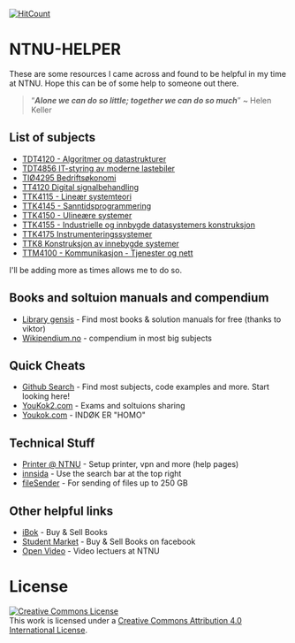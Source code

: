 [![HitCount](http://hits.dwyl.io/jumaili/https://github.com/jumaili/NTNU-HELPER.svg)](http://hits.dwyl.io/jumaili/https://github.com/jumaili/NTNU-HELPER)

# NTNU-HELPER
These are some resources I came across and found to be helpful in my time at NTNU. Hope this can be of some help to someone out there.

> “***Alone we can do so little; together we can do so much***” ~ Helen Keller

## List of subjects
* [TDT4120 - Algoritmer og datastrukturer](https://github.com/jumaili/NTNU-HELPER/tree/master/TDT4120%20Algoritmer%20og%20datastrukturer)
* [TDT4856 IT-styring av moderne lastebiler](https://github.com/jumaili/NTNU-HELPER/tree/master/TDT4856%20IT-styring%20av%20moderne%20lastebiler)
* [TIØ4295 Bedriftsøkonomi](https://github.com/jumaili/NTNU-HELPER/tree/master/TIØ4295%20Bedriftsøkonomi)
* [TT4120 Digital signalbehandling](https://github.com/jumaili/NTNU-HELPER/tree/master/TT4120%20Digital%20signalbehandling)
* [TTK4115 - Lineær systemteori](https://github.com/jumaili/NTNU-HELPER/tree/master/TTK4115%20-%20Lineær%20systemteori)
* [TTK4145 - Sanntidsprogrammering](https://github.com/jumaili/NTNU-HELPER/tree/master/TTK4145%20-%20Sanntidsprogrammering)
* [TTK4150 - Ulineære systemer](https://github.com/jumaili/NTNU-HELPER/tree/master/TTK4150%20-%20Ulineære%20systemer)
* [TTK4155 - Industrielle og innbygde datasystemers konstruksjon](https://github.com/jumaili/NTNU-HELPER/tree/master/TTK4155%20-%20Industrielle%20og%20innbygde%20datasystemers%20konstruksjon)
* [TTK4175 Instrumenteringssystemer](https://github.com/jumaili/NTNU-HELPER/tree/master/TTK4175%20Instrumenteringssystemer)
* [TTK8 Konstruksjon av innebygde systemer](https://github.com/jumaili/NTNU-HELPER/tree/master/TTK8%20Konstruksjon%20av%20innebygde%20systemer)
* [TTM4100 - Kommunikasjon - Tjenester og nett](https://github.com/jumaili/NTNU-HELPER/tree/master/TTM4100%20-%20Kommunikasjon%20-%20Tjenester%20og%20nett)

I'll be adding more as times allows me to do so.


## Books and soltuion manuals and compendium

* [Library gensis](http://gen.lib.rus.ec/) - Find most books & solution manuals for free (thanks to viktor)
* [Wikipendium.no](https://www.wikipendium.no/) - compendium in most big subjects 


## Quick Cheats

* [Github Search](https://github.com/search) - Find most subjects, code examples and more. Start looking here!
* [YouKok2.com](youkok2.com) - Exams and soltuions sharing
* [Youkok.com](http://youkok.com/) - INDØK ER "HOMO"


## Technical Stuff
* [Printer @ NTNU](https://innsida.ntnu.no/it-hjelp) - Setup printer, vpn and more (help pages)
* [innsida](https://innsida.ntnu.no/s) - Use the search bar at the top right 
* [fileSender](https://filesender.uninett.no/index.php?s=upload) - For sending of files up to 250 GB

## Other helpful links
* [iBok](https://ibok.no) - Buy & Sell Books
* [Student Market](https://www.facebook.com/groups/288352844604218/?fb_dtsg_ag=AdyQXiwxpgK3r_hCX7Xm7P8Vi3bPgno-gIcDIAk4gM3LQw%3AAdw5fVQx4Ha_hY9eSZPijVyDKVt1sFTTVu6oOgbPT9M0yA) - Buy & Sell Books on facebook
* [Open Video](https://video.adm.ntnu.no/) - Video lectuers at NTNU


License
====
<a rel="license" href="http://creativecommons.org/licenses/by/4.0/"><img alt="Creative Commons License" style="border-width:0" src="https://i.creativecommons.org/l/by/4.0/88x31.png" /></a><br />This work is licensed under a <a rel="license" href="http://creativecommons.org/licenses/by/4.0/">Creative Commons Attribution 4.0 International License</a>.
